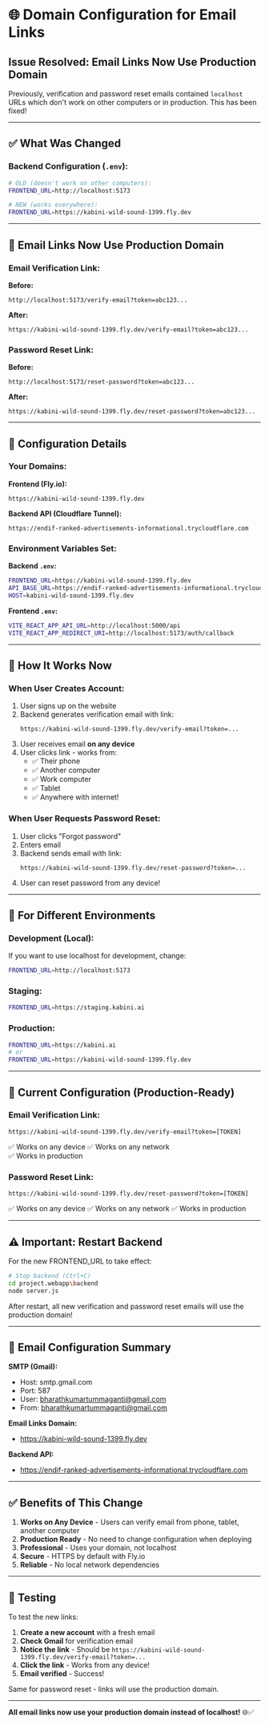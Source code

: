 # 🌐 Domain Configuration for Email Links

## Issue Resolved: Email Links Now Use Production Domain

Previously, verification and password reset emails contained `localhost` URLs which don't work on other computers or in production. This has been fixed!

---

## ✅ What Was Changed

### Backend Configuration (`.env`):
```bash
# OLD (doesn't work on other computers):
FRONTEND_URL=http://localhost:5173

# NEW (works everywhere):
FRONTEND_URL=https://kabini-wild-sound-1399.fly.dev
```

---

## 📧 Email Links Now Use Production Domain

### Email Verification Link:
**Before:**
```
http://localhost:5173/verify-email?token=abc123...
```

**After:**
```
https://kabini-wild-sound-1399.fly.dev/verify-email?token=abc123...
```

### Password Reset Link:
**Before:**
```
http://localhost:5173/reset-password?token=abc123...
```

**After:**
```
https://kabini-wild-sound-1399.fly.dev/reset-password?token=abc123...
```

---

## 🔧 Configuration Details

### Your Domains:

**Frontend (Fly.io):**
```
https://kabini-wild-sound-1399.fly.dev
```

**Backend API (Cloudflare Tunnel):**
```
https://endif-ranked-advertisements-informational.trycloudflare.com
```

### Environment Variables Set:

**Backend `.env`:**
```bash
FRONTEND_URL=https://kabini-wild-sound-1399.fly.dev
API_BASE_URL=https://endif-ranked-advertisements-informational.trycloudflare.com
HOST=kabini-wild-sound-1399.fly.dev
```

**Frontend `.env`:**
```bash
VITE_REACT_APP_API_URL=http://localhost:5000/api
VITE_REACT_APP_REDIRECT_URI=http://localhost:5173/auth/callback
```

---

## 🚀 How It Works Now

### When User Creates Account:

1. User signs up on the website
2. Backend generates verification email with link:
   ```
   https://kabini-wild-sound-1399.fly.dev/verify-email?token=...
   ```
3. User receives email **on any device**
4. User clicks link - works from:
   - ✅ Their phone
   - ✅ Another computer
   - ✅ Work computer
   - ✅ Tablet
   - ✅ Anywhere with internet!

### When User Requests Password Reset:

1. User clicks "Forgot password"
2. Enters email
3. Backend sends email with link:
   ```
   https://kabini-wild-sound-1399.fly.dev/reset-password?token=...
   ```
4. User can reset password from any device!

---

## 🔄 For Different Environments

### Development (Local):
If you want to use localhost for development, change:
```bash
FRONTEND_URL=http://localhost:5173
```

### Staging:
```bash
FRONTEND_URL=https://staging.kabini.ai
```

### Production:
```bash
FRONTEND_URL=https://kabini.ai
# or
FRONTEND_URL=https://kabini-wild-sound-1399.fly.dev
```

---

## 🎯 Current Configuration (Production-Ready)

### Email Verification Link:
```
https://kabini-wild-sound-1399.fly.dev/verify-email?token=[TOKEN]
```
✅ Works on any device
✅ Works on any network  
✅ Works in production

### Password Reset Link:
```
https://kabini-wild-sound-1399.fly.dev/reset-password?token=[TOKEN]
```
✅ Works on any device
✅ Works on any network
✅ Works in production

---

## ⚠️ Important: Restart Backend

For the new FRONTEND_URL to take effect:

```bash
# Stop backend (Ctrl+C)
cd project.webapp\backend
node server.js
```

After restart, all new verification and password reset emails will use the production domain!

---

## 📧 Email Configuration Summary

**SMTP (Gmail):**
- Host: smtp.gmail.com
- Port: 587
- User: bharathkumartummaganti@gmail.com
- From: bharathkumartummaganti@gmail.com

**Email Links Domain:**
- https://kabini-wild-sound-1399.fly.dev

**Backend API:**
- https://endif-ranked-advertisements-informational.trycloudflare.com

---

## ✅ Benefits of This Change

1. **Works on Any Device** - Users can verify email from phone, tablet, another computer
2. **Production Ready** - No need to change configuration when deploying
3. **Professional** - Uses your domain, not localhost
4. **Secure** - HTTPS by default with Fly.io
5. **Reliable** - No local network dependencies

---

## 🧪 Testing

To test the new links:

1. **Create a new account** with a fresh email
2. **Check Gmail** for verification email
3. **Notice the link** - Should be `https://kabini-wild-sound-1399.fly.dev/verify-email?token=...`
4. **Click the link** - Works from any device!
5. **Email verified** - Success!

Same for password reset - links will use the production domain.

---

**All email links now use your production domain instead of localhost!** 🌐✅


